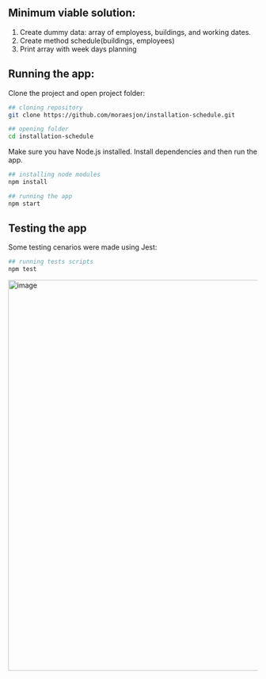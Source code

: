
## Minimum viable solution:

1. Create dummy data: array of employess, buildings, and working dates.
2. Create method schedule(buildings, employees)
3. Print array with week days planning

## Running the app:

Clone the project and open project folder:

```bash
## cloning repository
git clone https://github.com/moraesjon/installation-schedule.git

## opening folder
cd installation-schedule

```

Make sure you have Node.js installed. Install dependencies and then run the app.

```bash
## installing node modules
npm install

## running the app
npm start

```

## Testing the app

Some testing cenarios were made using Jest:

```bash
## running tests scripts
npm test

```

<img width="789" alt="image" src="https://user-images.githubusercontent.com/53060300/211134122-568df268-73d4-4de2-8535-8feb3406041b.png">


